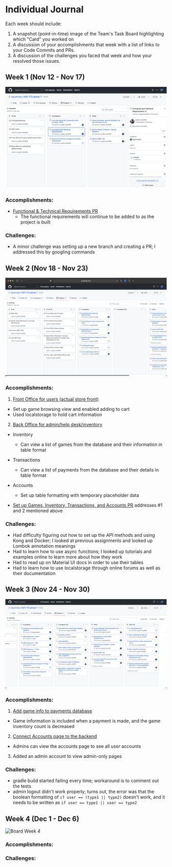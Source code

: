 # Individual Journal

Each week should include:
1. A snapshot (point-in-time) image of the Team's Task Board highlighting which "Card" you worked on
2. A discussion of your accomplishments that week with a list of links to your Code Commits and PRs.
3. A discussion of the challenges you faced that week and how your resolved those issues.


## Week 1 (Nov 12 - Nov 17)

![Board Week 1](images/sn-1.png)

### Accomplishments:
- [Functional & Technical Requirements PR](URL "https://github.com/nguyensjsu/fa21-172-group-7/pull/8")
    - The functional requirements will continue to be added to as the project is built

### Challenges:
- A minor challenge was setting up a new branch and creating a PR; I addressed this by googling commands



## Week 2 (Nov 18 - Nov 23)

![Board Week 2](images/sn-2.png)

### Accomplishments:
1. [Front Office for users (actual store front)](URL "https://github.com/nguyensjsu/fa21-172-group-7/issues/11")
- Set up game browsing view and enabled adding to cart
- Used localstorage to hold cart information

2. [Back Office for admin/help desk/inventory](https://github.com/nguyensjsu/fa21-172-group-7/issues/12)
- Inventory
	- Can view a list of games from the database and their information in table format
- Transactions
	- Can view a list of payments from the database and their details in table format
- Accounts
	- Set up table formatting with temporary placeholder data


- [Set up Games, Inventory, Transactions, and Accounts PR](https://github.com/nguyensjsu/fa21-172-group-7/pull/23) addresses #1 and 2 mentioned above


### Challenges:
- Had difficulty figuring out how to set up the API methods and using Kong and Docker; I looked at previous assignments and looked up Lombok annotation meanings
- Had to learn how to use async functions; I looked up tutorials and examples online to learn more about how they work
- Had to read up on Material UI docs in order to use their tables
- Had to learn how to use localstorage through online forums as well as their documentation



## Week 3 (Nov 24 - Nov 30)

![Board Week 3](images/sn-3.png)

### Accomplishments:
1. [Add game info to payments database](https://github.com/nguyensjsu/fa21-172-group-7/issues/27)
- Game information is included when a payment is made, and the game inventory count is decreased
2. [Connect Accounts page to the backend](https://github.com/nguyensjsu/fa21-172-group-7/issues/36)
- Admins can view the accounts page to see all user accounts
3. Added an admin account to view admin-only pages

### Challenges:
- gradle build started failing every time; workaround is to comment out the tests
- admin logout didn't work properly; turns out, the error was that the boolean formatting of `if user == (type1 || type2)` doesn't work, and it needs to be written as `if user == type1 || user == type2`



## Week 4 (Dec 1 - Dec 6)

![Board Week 4](images/.png)

### Accomplishments:



### Challenges:

